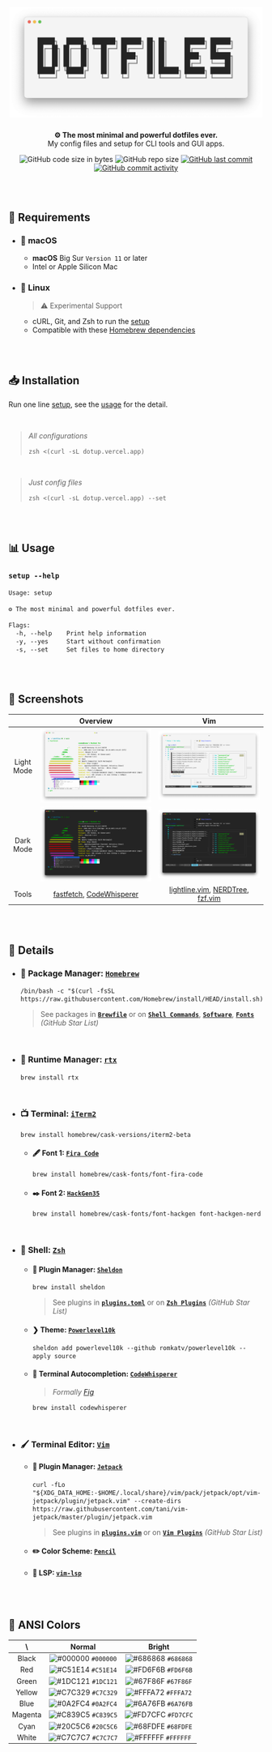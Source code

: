 <h1 align="center">
  <picture>
    <source
      srcset="https://raw.githubusercontent.com/5ouma/dotfiles/main/docs/images/header/header-light.png"
      media="(prefers-color-scheme: light)"
    />
    <source
      srcset="https://raw.githubusercontent.com/5ouma/dotfiles/main/docs/images/header/header-dark.png"
      media="(prefers-color-scheme: dark)"
    />
    <!-- markdownlint-disable MD013 -->
    <img width=500px alt="header" src="https://raw.githubusercontent.com/5ouma/dotfiles/main/docs/images/header/header-light.png" />
  </picture>
</h1>

<div align="center">

**⚙ The most minimal and powerful dotfiles ever.** <br />
My config files and setup for CLI tools and GUI apps.

![GitHub code size in bytes](https://img.shields.io/github/languages/code-size/5ouma/dotfiles?style=flat-square)
![GitHub repo size](https://img.shields.io/github/repo-size/5ouma/dotfiles?style=flat-square)
[![GitHub last commit](https://img.shields.io/github/last-commit/5ouma/dotfiles?style=flat-square)](https://github.com/5ouma/dotfiles/commit/HEAD)
[![GitHub commit activity](https://img.shields.io/github/commit-activity/m/5ouma/dotfiles?style=flat-square)](https://github.com/5ouma/dotfiles/commits/main)

</div>

<br /><br />

## 🔐 Requirements

- ### 🍎 macOS

  - **macOS** Big Sur `Version 11` or later
  - Intel or Apple Silicon Mac

- ### 🐧 Linux

  > ⚠️ Experimental Support

  - cURL, Git, and Zsh to run the [setup](../setup)
  - Compatible with these [Homebrew dependencies](https://docs.brew.sh/Homebrew-on-Linux#requirements)

<br /><br />

## 📥 Installation

Run one line [setup](../setup), see the [usage](#-usage) for the detail.

<br />

> _All configurations_
>
> ```shell
> zsh <(curl -sL dotup.vercel.app)
> ```

<br />

> _Just config files_
>
> ```shell
> zsh <(curl -sL dotup.vercel.app) --set
> ```

<br /><br />

## 📊 Usage

### `setup --help`

```shell
Usage: setup

⚙️ The most minimal and powerful dotfiles ever.

Flags:
  -h, --help    Print help information
  -y, --yes     Start without confirmation
  -s, --set     Set files to home directory
```

<br /><br />

## 🌄 Screenshots

|            |           Overview           |                  Vim                   |
| :--------: | :--------------------------: | :------------------------------------: |
| Light Mode |     ![Overview - Light]      |             ![Vim - Light]             |
| Dark Mode  |      ![Overview - Dark]      |             ![Vim - Dark]              |
|   Tools    | [fastfetch], [CodeWhisperer] | [lightline.vim], [NERDTree], [fzf.vim] |

[Overview - Light]: ./images/screenshots/light/overview.png
[Overview - Dark]: ./images/screenshots/dark/overview.png
[Vim - Light]: ./images/screenshots/light/vim.png
[Vim - Dark]: ./images/screenshots/dark/vim.png
[fastfetch]: https://github.com/fastfetch-cli/fastfetch
[CodeWhisperer]: https://aws.amazon.com/codewhisperer
[lightline.vim]: https://github.com/itchyny/lightline.vim
[NERDTree]: https://github.com/preservim/nerdtree
[fzf.vim]: https://github.com/junegunn/fzf.vim

<br /><br />

## 📝 Details

- ### 🍺 Package Manager: [`Homebrew`](https://brew.sh)

  ```shell
  /bin/bash -c "$(curl -fsSL https://raw.githubusercontent.com/Homebrew/install/HEAD/install.sh)"
  ```

  > See packages in **[`Brewfile`]**
  > or on **[`Shell Commands`]**, **[`Software`]**, **[`Fonts`]** _(GitHub Star List)_

  [`Brewfile`]: ../data/Brewfile
  [`Shell Commands`]: https://github.com/stars/5ouma/lists/shell-commands
  [`Software`]: https://github.com/stars/5ouma/lists/software
  [`Fonts`]: https://github.com/stars/5ouma/lists/fonts

<br />

- ### 📼 Runtime Manager: [`rtx`](https://github.com/jdxcode/rtx)

  ```shell
  brew install rtx
  ```

<br />

- ### 📺 Terminal: [`iTerm2`](https://iterm2.com)

  ```shell
  brew install homebrew/cask-versions/iterm2-beta
  ```

  - #### 🖋 Font 1: [`Fira Code`](https://github.com/tonsky/FiraCode)

    ```shell
    brew install homebrew/cask-fonts/font-fira-code
    ```

  - #### ✒️ Font 2: [`HackGen35`](https://github.com/yuru7/hackgen)

    ```shell
    brew install homebrew/cask-fonts/font-hackgen font-hackgen-nerd
    ```

<br />

- ### 🐚 Shell: [`Zsh`](https://zsh.org)

  - #### 🔌 Plugin Manager: [`Sheldon`](https://github.com/rossmacarthur/sheldon)

    ```shell
    brew install sheldon
    ```

    > See plugins in **[`plugins.toml`]**
    > or on **[`Zsh Plugins`]** _(GitHub Star List)_

    [`plugins.toml`]: ../packages/sheldon/.config/sheldon/plugins.toml
    [`Zsh Plugins`]: https://github.com/stars/5ouma/lists/zsh-plugins

  - #### ❯ Theme: [`Powerlevel10k`](https://github.com/romkatv/powerlevel10k)

    ```shell
    sheldon add powerlevel10k --github romkatv/powerlevel10k --apply source
    ```

  - #### 🧠 Terminal Autocompletion: [`CodeWhisperer`](https://aws.amazon.com/codewhisperer)

    > _Formally [Fig](https://fig.io)_

    ```shell
    brew install codewhisperer
    ```

<br />

- ### 🖌 Terminal Editor: [`Vim`](https://www.vim.org)

  - #### 🚀 Plugin Manager: [`Jetpack`](https://github.com/5ouma/vim-jetpack)

    ```shell
    curl -fLo "${XDG_DATA_HOME:-$HOME/.local/share}/vim/pack/jetpack/opt/vim-jetpack/plugin/jetpack.vim" --create-dirs https://raw.githubusercontent.com/tani/vim-jetpack/master/plugin/jetpack.vim
    ```

    > See plugins in **[`plugins.vim`]**
    > or on **[`Vim Plugins`]** _(GitHub Star List)_

    [`plugins.vim`]: ../packages/vim/.config/vim/plugins.vim
    [`Vim Plugins`]: https://github.com/stars/5ouma/lists/vim-plugins

  - #### ✏️ Color Scheme: [`Pencil`](https://github.com/5ouma/vim-colors-pencil)

  - #### 💾 LSP: [`vim-lsp`](https://github.com/prabirshrestha/vim-lsp)

<br /><br />

## 🎨 ANSI Colors

|   \     |        Normal        |        Bright        |
| :-----: | :------------------: | :------------------: |
|  Black  | ![#000000] `#000000` | ![#686868] `#686868` |
|   Red   | ![#C51E14] `#C51E14` | ![#FD6F6B] `#FD6F6B` |
|  Green  | ![#1DC121] `#1DC121` | ![#67F86F] `#67F86F` |
| Yellow  | ![#C7C329] `#C7C329` | ![#FFFA72] `#FFFA72` |
|  Blue   | ![#0A2FC4] `#0A2FC4` | ![#6A76FB] `#6A76FB` |
| Magenta | ![#C839C5] `#C839C5` | ![#FD7CFC] `#FD7CFC` |
|  Cyan   | ![#20C5C6] `#20C5C6` | ![#68FDFE] `#68FDFE` |
|  White  | ![#C7C7C7] `#C7C7C7` | ![#FFFFFF] `#FFFFFF` |

[#000000]: https://via.placeholder.com/15/000000/000000.png
[#686868]: https://via.placeholder.com/15/686868/686868.png
[#C51E14]: https://via.placeholder.com/15/C51E14/C51E14.png
[#FD6F6B]: https://via.placeholder.com/15/FD6F6B/FD6F6B.png
[#1DC121]: https://via.placeholder.com/15/1DC121/1DC121.png
[#67F86F]: https://via.placeholder.com/15/67F86F/67F86F.png
[#C7C329]: https://via.placeholder.com/15/C7C329/C7C329.png
[#FFFA72]: https://via.placeholder.com/15/FFFA72/FFFA72.png
[#0A2FC4]: https://via.placeholder.com/15/0A2FC4/0A2FC4.png
[#6A76FB]: https://via.placeholder.com/15/6A76FB/6A76FB.png
[#C839C5]: https://via.placeholder.com/15/C839C5/C839C5.png
[#FD7CFC]: https://via.placeholder.com/15/FD7CFC/FD7CFC.png
[#20C5C6]: https://via.placeholder.com/15/20C5C6/20C5C6.png
[#68FDFE]: https://via.placeholder.com/15/68FDFE/68FDFE.png
[#C7C7C7]: https://via.placeholder.com/15/C7C7C7/C7C7C7.png
[#FFFFFF]: https://via.placeholder.com/15/FFFFFF/FFFFFF.png
